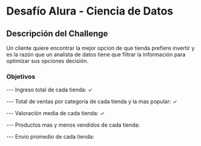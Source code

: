 <h1>Desafío Alura - Ciencia de Datos</h1>

<h2>Descripción del Challenge</h2>
<p>Un cliente quiere encontrar la mejor opcion de que tienda prefiere invertir y es la razón que un analista de datos tiene que filtrar la información para optimizar sus opciones decisión.</p>

<h3>Objetivos</h3>

--- Ingreso total de cada tienda: ✓

--- Total de ventas por categoria de cada tienda y la mas popular: ✓

--- Valoración media de cada tienda: ✓

--- Productos mas y menos vendidos de cada tienda:

--- Envio promedio de cada tienda: 

